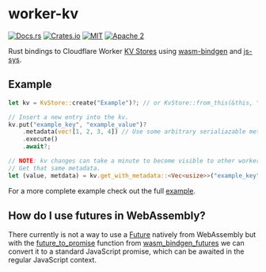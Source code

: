 # worker-kv

[![Docs.rs][docs-badge]][docs-url]
[![Crates.io][crates-badge]][crates-url]
[![MIT][mit-license-badge]][mit-license-url]
[![Apache 2][apache-license-badge]][apache-license-url]

[crates-badge]: https://img.shields.io/crates/v/worker-kv.svg
[crates-url]: https://crates.io/crates/worker-kv
[mit-license-badge]: https://img.shields.io/badge/license-MIT-blue.svg
[apache-license-badge]: https://img.shields.io/badge/license-Apache2-blue.svg
[mit-license-url]: https://github.com/zebp/worker-kv/blob/master/LICENSE-MIT
[apache-license-url]: https://github.com/zebp/worker-kv/blob/master/LICENSE-APACHE
[docs-badge]: https://img.shields.io/badge/docs.rs-rustdoc-green
[docs-url]: https://docs.rs/worker-kv/

Rust bindings to Cloudflare Worker [KV Stores](https://developers.cloudflare.com/workers/runtime-apis/kv) using [wasm-bindgen](https://docs.rs/wasm-bindgen) and [js-sys](https://docs.rs/js-sys).

## Example

```rust
let kv = KvStore::create("Example")?; // or KvStore::from_this(&this, "Example") if using modules format Workers

// Insert a new entry into the kv.
kv.put("example_key", "example_value")?
    .metadata(vec![1, 2, 3, 4]) // Use some arbitrary serialiazable metadata
    .execute()
    .await?;

// NOTE: kv changes can take a minute to become visible to other workers.
// Get that same metadata.
let (value, metdata) = kv.get_with_metadata::<Vec<usize>>("example_key").await?;
```

For a more complete example check out the full [example](example).

## How do I use futures in WebAssembly?

There currently is not a way to use a [Future](https://doc.rust-lang.org/stable/std/future/trait.Future.html) natively from WebAssembly but with the [future_to_promise](https://docs.rs/wasm-bindgen-futures/0.4.22/wasm_bindgen_futures/fn.future_to_promise.html) function from [wasm_bindgen_futures](https://docs.rs/wasm_bindgen_futures) we can convert it to a standard JavaScript promise, which can be awaited in the regular JavaScript context.
